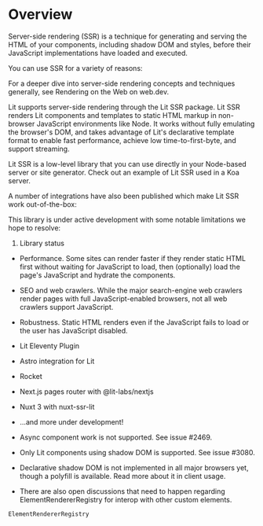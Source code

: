 # Overview

Server-side rendering (SSR) is a technique for generating and serving the HTML of your components, including shadow DOM and styles, before their JavaScript implementations have loaded and executed.

You can use SSR for a variety of reasons:

For a deeper dive into server-side rendering concepts and techniques generally, see Rendering on the Web on web.dev.

Lit supports server-side rendering through the Lit SSR package. Lit SSR renders Lit components and templates to static HTML markup in non-browser JavaScript environments like Node. It works without fully emulating the browser's DOM, and takes advantage of Lit's declarative template format to enable fast performance, achieve low time-to-first-byte, and support streaming.

Lit SSR is a low-level library that you can use directly in your Node-based server or site generator. Check out an example of Lit SSR used in a Koa server.

A number of integrations have also been published which make Lit SSR work out-of-the-box:

This library is under active development with some notable limitations we hope to resolve:


1. Library status


* Performance. Some sites can render faster if they render static HTML first without waiting for JavaScript to load, then (optionally) load the page's JavaScript and hydrate the components.
* SEO and web crawlers. While the major search-engine web crawlers render pages with full JavaScript-enabled browsers, not all web crawlers support JavaScript.
* Robustness. Static HTML renders even if the JavaScript fails to load or the user has JavaScript disabled.


* Lit Eleventy Plugin
* Astro integration for Lit
* Rocket
* Next.js pages router with @lit-labs/nextjs
* Nuxt 3 with nuxt-ssr-lit
* ...and more under development!


* Async component work is not supported. See issue #2469.
* Only Lit components using shadow DOM is supported. See issue #3080.
* Declarative shadow DOM is not implemented in all major browsers yet, though a polyfill is available. Read more about it in client usage.
* There are also open discussions that need to happen regarding ElementRendererRegistry for interop with other custom elements.

```
ElementRendererRegistry
```

